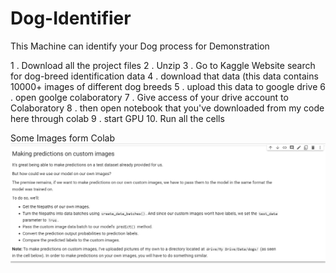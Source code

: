 # Dog-Identifier
This Machine can identify your Dog
process for Demonstration

1 . Download all the project files 
2 . Unzip 
3 . Go to Kaggle Website search for dog-breed identification data
4 . download that data (this data contains 10000+ images of different dog breeds
5 . upload this data to google drive
6 . open goolge colaboratory 
7 . Give access of your drive account to Colaboratory
8 . then open notebook that you've downloaded from my code here through colab
9 . start GPU 
10. Run all the cells


Some Images form Colab
![](9.png)

